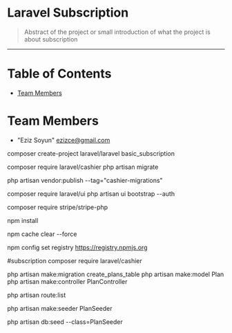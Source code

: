 # Laravel Subscription
> Abstract of the project or small introduction of what the project is about subscription
<hr>

# Table of Contents
* [Team Members](#team-members)

# <a name="team-members"></a>Team Members
* "Eziz Soyun" <ezizce@gmail.com>


composer create-project laravel/laravel basic_subscription

composer require laravel/cashier
php artisan migrate

php artisan vendor:publish --tag="cashier-migrations"

composer require laravel/ui
php artisan ui bootstrap --auth

composer require stripe/stripe-php

npm install

npm cache clear --force

npm config set registry https://registry.npmjs.org

#subscription
composer require laravel/cashier


php artisan make:migration create_plans_table
php artisan make:model Plan
 php artisan make:controller PlanController


 php artisan route:list

 php artisan make:seeder PlanSeeder

 php artisan db:seed --class=PlanSeeder
